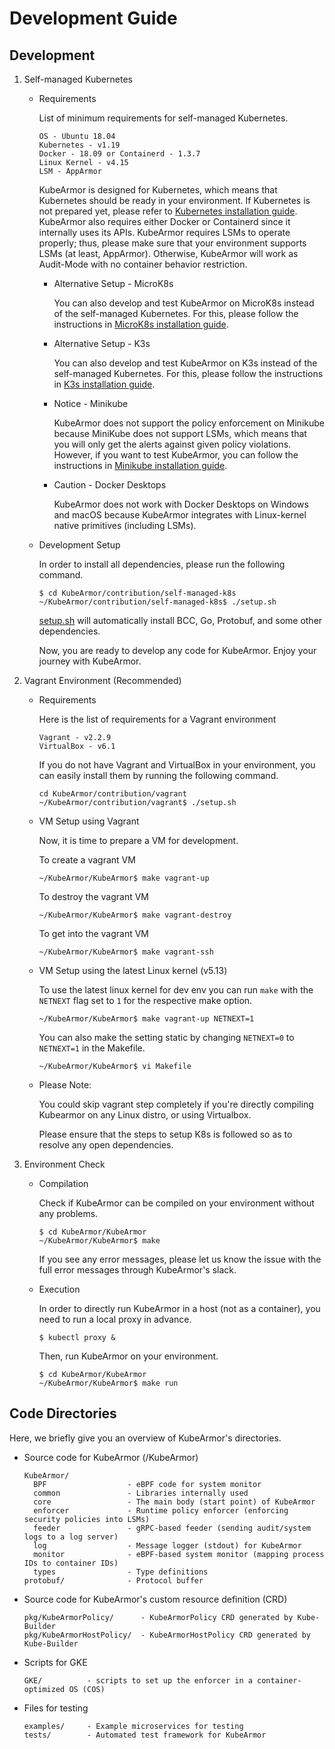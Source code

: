 # Development Guide

## Development

1. Self-managed Kubernetes
   * Requirements

     List of minimum requirements for self-managed Kubernetes.
     ```text
     OS - Ubuntu 18.04
     Kubernetes - v1.19
     Docker - 18.09 or Containerd - 1.3.7
     Linux Kernel - v4.15
     LSM - AppArmor
     ```

     KubeArmor is designed for Kubernetes, which means that Kubernetes should be ready in your environment. If Kubernetes is not prepared yet, please refer to [Kubernetes installation guide](self-managed-k8s/README.md). KubeArmor also requires either Docker or Containerd since it internally uses its APIs. KubeArmor requires LSMs to operate properly; thus, please make sure that your environment supports LSMs \(at least, AppArmor\). Otherwise, KubeArmor will work as Audit-Mode with no container behavior restriction.

      * Alternative Setup - MicroK8s

        You can also develop and test KubeArmor on MicroK8s instead of the self-managed Kubernetes. For this, please follow the instructions in [MicroK8s installation guide](microk8s/README.md).

      * Alternative Setup - K3s

        You can also develop and test KubeArmor on K3s instead of the self-managed Kubernetes. For this, please follow the instructions in [K3s installation guide](k3s/README.md).

      * Notice - Minikube

        KubeArmor does not support the policy enforcement on Minikube because MiniKube does not support LSMs, which means that you will only get the alerts against given policy violations. However, if you want to test KubeArmor, you can follow the instructions in [Minikube installation guide](minikube/README.md).

      * Caution - Docker Desktops

        KubeArmor does not work with Docker Desktops on Windows and macOS because KubeArmor integrates with Linux-kernel native primitives (including LSMs).

   * Development Setup

     In order to install all dependencies, please run the following command.

     ```text
     $ cd KubeArmor/contribution/self-managed-k8s
     ~/KubeArmor/contribution/self-managed-k8s$ ./setup.sh
     ```

     [setup.sh](self-managed-k8s/setup.sh) will automatically install BCC, Go, Protobuf, and some other dependencies.

     Now, you are ready to develop any code for KubeArmor. Enjoy your journey with KubeArmor.

2. Vagrant Environment (Recommended)
   * Requirements

     Here is the list of requirements for a Vagrant environment

     ```text
     Vagrant - v2.2.9
     VirtualBox - v6.1
     ```

     If you do not have Vagrant and VirtualBox in your environment, you can easily install them by running the following command.

     ```text
     cd KubeArmor/contribution/vagrant
     ~/KubeArmor/contribution/vagrant$ ./setup.sh
     ```

    * VM Setup using Vagrant

      Now, it is time to prepare a VM for development.

      To create a vagrant VM

      ```text
      ~/KubeArmor/KubeArmor$ make vagrant-up
      ```

	    To destroy the vagrant VM

      ```text
      ~/KubeArmor/KubeArmor$ make vagrant-destroy
      ```

      To get into the vagrant VM

      ```text
      ~/KubeArmor/KubeArmor$ make vagrant-ssh
      ```

    * VM Setup using the latest Linux kernel (v5.13)

      To use the latest linux kernel for dev env you can run `make` with the `NETNEXT` flag set to `1` for the respective make option.

      ```text
      ~/KubeArmor/KubeArmor$ make vagrant-up NETNEXT=1
      ```

       You can also make the setting static by changing `NETNEXT=0` to `NETNEXT=1` in the Makefile.

      ```text
      ~/KubeArmor/KubeArmor$ vi Makefile
      ```

    * Please Note:

      You could skip vagrant step completely if you're directly compiling Kubearmor on any Linux distro, or using Virtualbox.

      Please ensure that the steps to setup K8s is followed so as to resolve any open dependencies.

3.  Environment Check
    * Compilation

        Check if KubeArmor can be compiled on your environment without any problems.

        ```text
        $ cd KubeArmor/KubeArmor
        ~/KubeArmor/KubeArmor$ make
        ```

        If you see any error messages, please let us know the issue with the full error messages through KubeArmor's slack.

    * Execution

        In order to directly run KubeArmor in a host (not as a container), you need to run a local proxy in advance.

        ```text
        $ kubectl proxy &
        ```

        Then, run KubeArmor on your environment.

        ```text
        $ cd KubeArmor/KubeArmor
        ~/KubeArmor/KubeArmor$ make run
        ```

## Code Directories

Here, we briefly give you an overview of KubeArmor's directories.

* Source code for KubeArmor \(/KubeArmor\)

  ```text
  KubeArmor/
    BPF                  - eBPF code for system monitor
    common               - Libraries internally used
    core                 - The main body (start point) of KubeArmor
    enforcer             - Runtime policy enforcer (enforcing security policies into LSMs)
    feeder               - gRPC-based feeder (sending audit/system logs to a log server)
    log                  - Message logger (stdout) for KubeArmor
    monitor              - eBPF-based system monitor (mapping process IDs to container IDs)
    types                - Type definitions
  protobuf/              - Protocol buffer
  ```

* Source code for KubeArmor's custom resource definition \(CRD\)

  ```text
  pkg/KubeArmorPolicy/      - KubeArmorPolicy CRD generated by Kube-Builder
  pkg/KubeArmorHostPolicy/  - KubeArmorHostPolicy CRD generated by Kube-Builder
  ```

* Scripts for GKE

  ```text
  GKE/          - scripts to set up the enforcer in a container-optimized OS (COS)
  ```

* Files for testing

  ```text
  examples/     - Example microservices for testing
  tests/        - Automated test framework for KubeArmor
  ```

